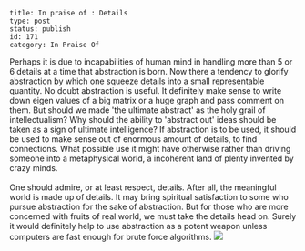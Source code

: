 ~~~~ 
title: In praise of : Details
type: post
status: publish
id: 171
category: In Praise Of
~~~~

Perhaps it is due to incapabilities of human mind in handling more than
5 or 6 details at a time that abstraction is born. Now there a tendency
to glorify abstraction by which one squeeze details into a small
representable quantity. No doubt abstraction is useful. It definitely
make sense to write down eigen values of a big matrix or a huge graph
and pass comment on them. But should we made 'the ultimate abstract' as
the holy grail of intellectualism? Why should the ability to 'abstract
out' ideas should be taken as a sign of ultimate intelligence? If
abstraction is to be used, it should be used to make sense out of
enormous amount of details, to find connections. What possible use it
might have otherwise rather than driving someone into a metaphysical
world, a incoherent land of plenty invented by crazy minds.\
\
One should admire, or at least respect, details. After all, the
meaningful world is made up of details. It may bring spiritual
satisfaction to some who pursue abstraction for the sake of abstraction.
But for those who are more concerned with fruits of real world, we must
take the details head on. Surely it would definitely help to use
abstraction as a potent weapon unless computers are fast enough for
brute force algorithms.
![](https://blogger.googleusercontent.com/tracker/3794193585985230867-954636849002146468?l=dilawarsays.blogspot.com)
